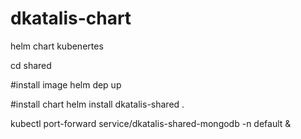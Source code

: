 # dkatalis-chart

helm chart kubenertes

cd shared

#install image
helm dep up 

#install chart
helm install dkatalis-shared .

kubectl port-forward service/dkatalis-shared-mongodb -n default &



